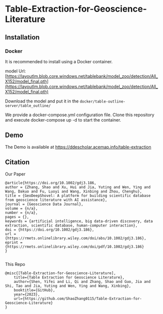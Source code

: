 # Table-Extraction-for-Geoscience-Literature

## Installation

### Docker

It is recommended to install using a Docker container.

model Url: [https://layoutlm.blob.core.windows.net/tablebank/model_zoo/detection/All_X152/model_final.pth](https://layoutlm.blob.core.windows.net/tablebank/model_zoo/detection/All_X152/model_final.pth)

Download the model and put it in the `docker/table-outline-server/table_outline/`

We provide a docker-compose.yml configuration file. Clone this repository and execute docker-compose up -d to start the container.

## Demo
The Demo is available at https://ddescholar.acemap.info/table-extraction

## Citation
Our Paper
```
@article{https://doi.org/10.1002/gdj3.186,
author = {Zhang, Shao and Xu, Hui and Jia, Yuting and Wen, Ying and Wang, Dakuo and Fu, Luoyi and Wang, Xinbing and Zhou, Chenghu},
title = {GeoDeepShovel: A platform for building scientific database from geoscience literature with AI assistance},
journal = {Geoscience Data Journal},
volume = {n/a},
number = {n/a},
pages = {},
keywords = {artificial intelligence, big data-driven discovery, data extraction, scientific database, human-computer interaction},
doi = {https://doi.org/10.1002/gdj3.186},
url = {https://rmets.onlinelibrary.wiley.com/doi/abs/10.1002/gdj3.186},
eprint = {https://rmets.onlinelibrary.wiley.com/doi/pdf/10.1002/gdj3.186}
}


```
This Repo
```
@misc{[Table-Extraction-for-Geoscience-Literature],
    title={Table Extraction for Geoscience Literature},
    author={Shen, Yifei and Li, Qi and Zhang, Shao and Guo, Jia and Shi, Tao and Jia, Yuting and Wen, Ying and Wang, Xinbing},
    booktitle={GitHub},
    year={2023},
    url={https://github.com/ShaoZhang0115/Table-Extraction-for-Geoscience-Literature}
}
```
